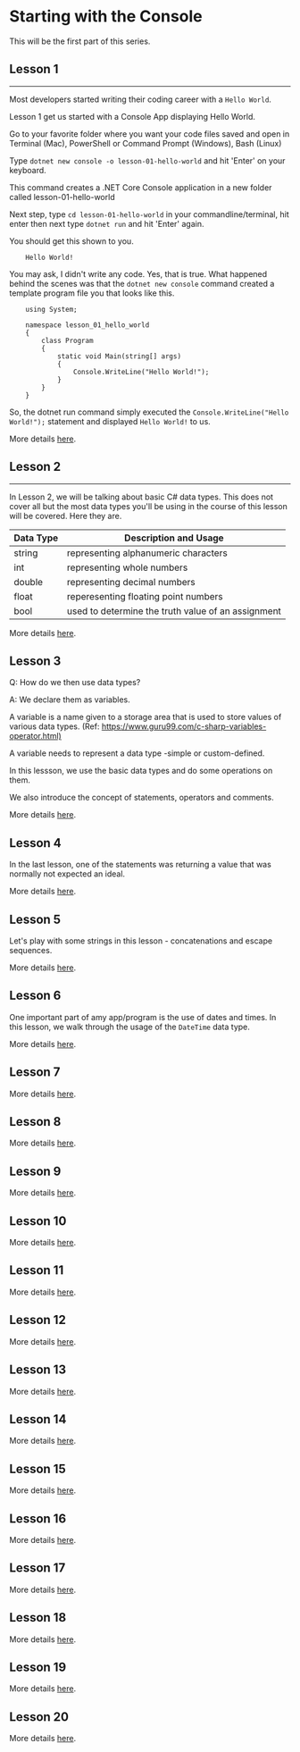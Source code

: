# Starting with the Console

This will be the first part of this series.

## Lesson 1

-------------

Most developers started writing their coding career with a `Hello World`.

Lesson 1 get us started with a Console App displaying Hello World.

Go to your favorite folder where you want your code files saved and open in Terminal (Mac), PowerShell or Command Prompt (Windows), Bash (Linux)

Type `dotnet new console -o lesson-01-hello-world` and hit 'Enter' on your keyboard.

This command creates a .NET Core Console application in a new folder called lesson-01-hello-world

Next step, type `cd lesson-01-hello-world` in your commandline/terminal, hit enter then next type `dotnet run` and hit 'Enter' again.

You should get this shown to you.

        Hello World!

You may ask, I didn't write any code. Yes, that is true. What happened behind the scenes was that the `dotnet new console` command created a template program file you that looks like this.

        using System;

        namespace lesson_01_hello_world
        {
            class Program
            {
                static void Main(string[] args)
                {
                    Console.WriteLine("Hello World!");
                }
            }
        }

So, the dotnet run command simply executed the `Console.WriteLine("Hello World!");` statement and displayed `Hello World!` to us.

More details [here](lesson-01-hello-world/hello-world.md).

## Lesson 2

-------------

In Lesson 2, we will be talking about basic C# data types.
This does not cover all but the most data types you'll be using in the course of this lesson will be covered. Here they are.

Data Type | Description and Usage
----------|----------------------
string | representing alphanumeric characters
int | representing whole numbers
double | representing decimal numbers
float | reperesenting floating point numbers
bool | used to determine the truth value of an assignment

More details [here]().

## Lesson 3

Q: How do we then use data types?

A: We declare them as variables.

A variable is a name given to a storage area that is used to store values of various data types. (Ref: <https://www.guru99.com/c-sharp-variables-operator.html)>

A variable needs to represent a data type -simple or custom-defined.

In this lessson, we use the basic data types and do some operations on them.

We also introduce the concept of statements, operators and comments.

More details [here]().

## Lesson 4

In the last lesson, one of the statements was returning a value that was normally not expected an ideal.

More details [here]().

## Lesson 5

Let's play with some strings in this lesson -  concatenations and escape sequences.

More details [here]().

## Lesson 6

One important part of amy app/program is the use of dates and times. In this lesson, we walk through the usage of the `DateTime` data type.

More details [here]().

## Lesson 7

More details [here]().

## Lesson 8

More details [here]().

## Lesson 9

More details [here]().

## Lesson 10

More details [here]().

## Lesson 11

More details [here]().

## Lesson 12

More details [here]().

## Lesson 13

More details [here]().

## Lesson 14

More details [here]().

## Lesson 15

More details [here]().

## Lesson 16

More details [here]().

## Lesson 17

More details [here]().

## Lesson 18

More details [here]().

## Lesson 19

More details [here]().

## Lesson 20

More details [here]().
